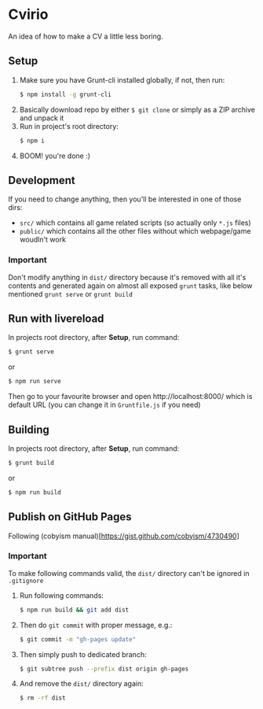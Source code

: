 Cvirio
======

An idea of how to make a CV a little less boring.

Setup
-----


1. Make sure you have Grunt-cli installed globally, if not, then run:
    ```bash
    $ npm install -g grunt-cli
    ```
1. Basically download repo by either `$ git clone` or simply as a ZIP archive and unpack it
1. Run in project's root directory:
    ```bash
    $ npm i
    ```
1. BOOM! you're done :)

Development
-----------

If you need to change anything, then you'll be interested in one of those dirs:

* `src/` which contains all game related scripts (so actually only `*.js` files)
* `public/` which contains all the other files without which webpage/game woudln't work


### Important
Don't modify anything in `dist/` directory because it's removed with all it's contents and generated again on almost all exposed `grunt` tasks, like below mentioned `grunt serve` or `grunt build`

Run with livereload
-------------------

In projects root directory, after **Setup**, run command:
```bash
$ grunt serve
```

or

```bash
$ npm run serve
```

Then go to your favourite browser and open http://localhost:8000/ which is default URL (you can change it in `Gruntfile.js` if you need)

Building
--------

In projects root directory, after **Setup**, run command:
```bash
$ grunt build
```

or

```bash
$ npm run build
```

Publish on GitHub Pages
-----------------------

Following (cobyism manual)[https://gist.github.com/cobyism/4730490]


### Important
To make following commands valid, the `dist/` directory can't be ignored in `.gitignore`

1. Run following commands:
    ```bash
    $ npm run build && git add dist 
    ```

1. Then do `git commit` with proper message, e.g.:
    ```bash
    $ git commit -m "gh-pages update"
    ```

1. Then simply push to dedicated branch:
    ```bash
    $ git subtree push --prefix dist origin gh-pages
    ```

1. And remove the `dist/` directory again:
    ```bash
    $ rm -rf dist
    ```